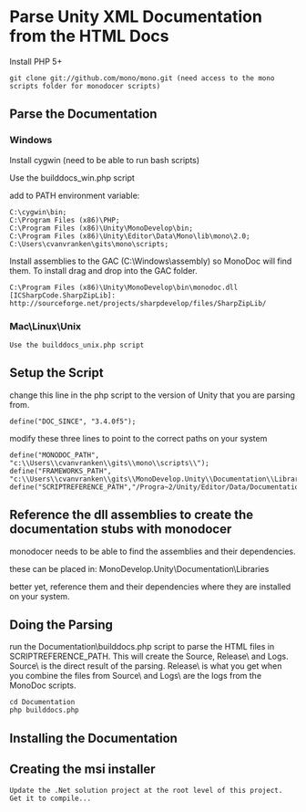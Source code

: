 # Parse Unity XML Documentation from the HTML Docs

Install PHP 5+

    git clone git://github.com/mono/mono.git (need access to the mono scripts folder for monodocer scripts)

## Parse the Documentation

### Windows
Install cygwin (need to be able to run bash scripts)

Use the builddocs_win.php script

add to PATH environment variable:
    
    C:\cygwin\bin;
    C:\Program Files (x86)\PHP;
    C:\Program Files (x86)\Unity\MonoDevelop\bin;
    C:\Program Files (x86)\Unity\Editor\Data\Mono\lib\mono\2.0;
    C:\Users\cvanvranken\gits\mono\scripts;

Install assemblies to the GAC (C:\Windows\assembly) so MonoDoc will find them.  To install drag and drop into the GAC folder.
    
    C:\Program Files (x86)\Unity\MonoDevelop\bin\monodoc.dll
    [ICSharpCode.SharpZipLib]: http://sourceforge.net/projects/sharpdevelop/files/SharpZipLib/

### Mac\Linux\Unix
	Use the builddocs_unix.php script
## Setup the Script
change this line in the php script to the version of Unity that you are parsing from.
    
    define("DOC_SINCE", "3.4.0f5");

modify these three lines to point to the correct paths on your system
    
    define("MONODOC_PATH", "c:\\Users\\cvanvranken\\gits\\mono\\scripts\\");
    define("FRAMEWORKS_PATH", "c:\\Users\\cvanvranken\\gits\\MonoDevelop.Unity\\Documentation\\Libraries\\");
    define("SCRIPTREFERENCE_PATH","/Progra~2/Unity/Editor/Data/Documentation/Documentation/ScriptReference/");	


## Reference the dll assemblies to create the documentation stubs with monodocer

monodocer needs to be able to find the assemblies and their dependencies. 

these can be placed in: MonoDevelop.Unity\Documentation\Libraries

better yet, reference them and their dependencies where they are installed on your system.

## Doing the Parsing
run the Documentation\builddocs.php script to parse the HTML files in SCRIPTREFERENCE_PATH.  This will create the Source\, Release\ and Logs\.
Source\ is the direct result of the parsing. Release\ is what you get when you combine the files from Source\ and Logs\ are the logs from the MonoDoc scripts.
    
    cd Documentation
    php builddocs.php

## Installing the Documentation
	

## Creating the msi installer

	Update the .Net solution project at the root level of this project. Get it to compile...